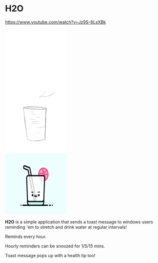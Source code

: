 # H2O
https://www.youtube.com/watch?v=Jz9S-6LsXBk

<html>
 <div class="row">
  <div class="column">
    <img src="https://github.com/impeccable-tester/H2O/blob/master/H2O/Assets/4.gif" width="200" height="200">
  </div>
  <div class="column">
    <img src="https://github.com/impeccable-tester/H2O/blob/master/H2O/Assets/3.gif" width="200" height="200">
  </div>
  <div class="column">
    <img src="https://github.com/impeccable-tester/H2O/blob/master/H2O/Assets/5.gif" width="200" height="200">
  </div>
</div> 
 </html>

**H2O** is a simple application that sends a toast message to windows users reminding 'em to stretch and drink water at regular intervals!

Reminds every hour.

Hourly reminders can be snoozed for 1/5/15 mins.

Toast message pops up with a health tip too!
